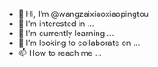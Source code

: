 - 👋 Hi, I’m @wangzaixiaoxiaopingtou
- 👀 I’m interested in ...
- 🌱 I’m currently learning ...
- 💞️ I’m looking to collaborate on ...
- 📫 How to reach me ...

<!---
wangzaixiaoxiaopingtou/wangzaixiaoxiaopingtou is a ✨ special ✨ repository because its `README.md` (this file) appears on your GitHub profile.
You can click the Preview link to take a look at your changes.
--->
